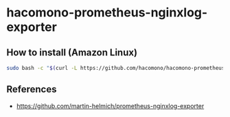 # hacomono-prometheus-nginxlog-exporter

## How to install (Amazon Linux)

```sh
sudo bash -c "$(curl -L https://github.com/hacomono/hacomono-prometheus-nginxlog-exporter/releases/download/v0.1.6/install.bash)"
```

## References

* https://github.com/martin-helmich/prometheus-nginxlog-exporter
